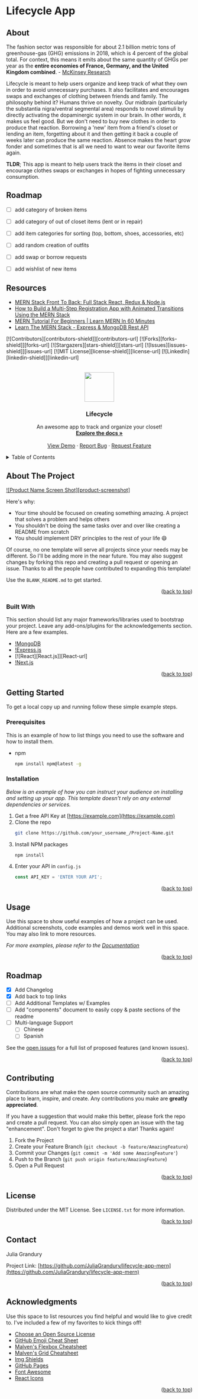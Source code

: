 # Lifecycle App

## About
The fashion sector was responsible for about 2.1 billion metric tons of greenhouse-gas (GHG) emissions in 2018, which is 4 percent of the global total. For context,  this means it emits about the same quantity of GHGs per year as the **entire economies of France, Germany, and the United Kingdom combined**. - [McKinsey Research](https://www.mckinsey.com/industries/retail/our-insights/fashion-on-climate)

Lifecycle is meant to help users organize and keep track of what they own in order to avoid unnecessary purchases. It also facilitates and encourages swaps and exchanges of clothing between friends and family. The philosophy behind it? Humans thrive on novelty. Our midbrain (particularly the substantia nigra/ventral segmental area) responds to novel stimuli by directly activating the dopaminergic system in our brain. In other words, it makes us feel good. But we don't need to buy new clothes in order to produce that reaction. Borrowing a 'new' item from a friend's closet or lending an item, forgetting about it and then getting it back a couple of weeks later can produce the same reaction. Absence makes the heart grow fonder and sometimes that is all we need to want to wear our favorite items again. 

**TLDR**; This app is meant to help users track the items in their closet and encourage clothes swaps or exchanges in hopes of fighting unnecessary consumption.

## Roadmap
- [ ] add category of broken items
- [ ] add category of out of closet items (lent or in repair)
- [ ] add item categories for sorting (top, bottom, shoes, accessories, etc)
- [ ] add random creation of outfits
- [ ] add swap or borrow requests
- [ ] add wishlist of new items


## Resources
- [MERN Stack Front To Back: Full Stack React, Redux & Node.js](https://www.udemy.com/course/mern-stack-front-to-back/)
- [How to Build a Multi-Step Registration App with Animated Transitions Using the MERN Stack](https://www.freecodecamp.org/news/build-a-multi-step-registration-app-with-animated-transitions-using-mern-stack/)
- [MERN Tutorial For Beginners | Learn MERN In 60 Minutes](https://www.youtube.com/watch?v=I7EDAR2GRVo)
- [Learn The MERN Stack - Express & MongoDB Rest API](https://www.youtube.com/watch?v=-0exw-9YJBo)









[![Contributors][contributors-shield]][contributors-url]
[![Forks][forks-shield]][forks-url]
[![Stargazers][stars-shield]][stars-url]
[![Issues][issues-shield]][issues-url]
[![MIT License][license-shield]][license-url]
[![LinkedIn][linkedin-shield]][linkedin-url]



<!-- PROJECT LOGO -->
<br />
<div align="center">
  <a href="https://github.com/JuliaGrandury/lifecycle-app-mern">
    <img src="https://img.icons8.com/external-linector-flat-linector/64/000000/external-hang-clothes-personal-hygiene-linector-flat-linector.png" width="80" height="80"/>
  </a>

  <h3 align="center">Lifecycle</h3>

  <p align="center">
    An awesome app to track and organize your closet!
    <br />
    <a href="https://github.com/JuliaGrandury/lifecycle-app-mern"><strong>Explore the docs »</strong></a>
    <br />
    <br />
    <a href="https://github.com/JuliaGrandury/lifecycle-app-mern">View Demo</a>
    ·
    <a href="https://github.com/JuliaGrandury/lifecycle-app-mern/issues">Report Bug</a>
    ·
    <a href="https://github.com/JuliaGrandury/lifecycle-app-mern/issues">Request Feature</a>
  </p>
</div>



<!-- TABLE OF CONTENTS -->
<details>
  <summary>Table of Contents</summary>
  <ol>
    <li>
      <a href="#about-the-project">About The Project</a>
      <ul>
        <li><a href="#built-with">Built With</a></li>
      </ul>
    </li>
    <li>
      <a href="#getting-started">Getting Started</a>
      <ul>
        <li><a href="#prerequisites">Prerequisites</a></li>
        <li><a href="#installation">Installation</a></li>
      </ul>
    </li>
    <li><a href="#usage">Usage</a></li>
    <li><a href="#roadmap">Roadmap</a></li>
    <li><a href="#contributing">Contributing</a></li>
    <li><a href="#license">License</a></li>
    <li><a href="#contact">Contact</a></li>
    <li><a href="#acknowledgments">Acknowledgments</a></li>
  </ol>
</details>



<!-- ABOUT THE PROJECT -->
## About The Project

[![Product Name Screen Shot][product-screenshot]](https://example.com)

Here's why:
* Your time should be focused on creating something amazing. A project that solves a problem and helps others
* You shouldn't be doing the same tasks over and over like creating a README from scratch
* You should implement DRY principles to the rest of your life :smile:

Of course, no one template will serve all projects since your needs may be different. So I'll be adding more in the near future. You may also suggest changes by forking this repo and creating a pull request or opening an issue. Thanks to all the people have contributed to expanding this template!

Use the `BLANK_README.md` to get started.

<p align="right">(<a href="#readme-top">back to top</a>)</p>



### Built With

This section should list any major frameworks/libraries used to bootstrap your project. Leave any add-ons/plugins for the acknowledgements section. Here are a few examples.

* [!MongoDB]()
* [!Express.js]()
* [![React][React.js]][React-url]
* [!Next.js]()

<p align="right">(<a href="#readme-top">back to top</a>)</p>



<!-- GETTING STARTED -->
## Getting Started

To get a local copy up and running follow these simple example steps.

### Prerequisites

This is an example of how to list things you need to use the software and how to install them.
* npm
  ```sh
  npm install npm@latest -g
  ```

### Installation

_Below is an example of how you can instruct your audience on installing and setting up your app. This template doesn't rely on any external dependencies or services._

1. Get a free API Key at [https://example.com](https://example.com)
2. Clone the repo
   ```sh
   git clone https://github.com/your_username_/Project-Name.git
   ```
3. Install NPM packages
   ```sh
   npm install
   ```
4. Enter your API in `config.js`
   ```js
   const API_KEY = 'ENTER YOUR API';
   ```

<p align="right">(<a href="#readme-top">back to top</a>)</p>



<!-- USAGE EXAMPLES -->
## Usage

Use this space to show useful examples of how a project can be used. Additional screenshots, code examples and demos work well in this space. You may also link to more resources.

_For more examples, please refer to the [Documentation](https://example.com)_

<p align="right">(<a href="#readme-top">back to top</a>)</p>



<!-- ROADMAP -->
## Roadmap

- [x] Add Changelog
- [x] Add back to top links
- [ ] Add Additional Templates w/ Examples
- [ ] Add "components" document to easily copy & paste sections of the readme
- [ ] Multi-language Support
    - [ ] Chinese
    - [ ] Spanish

See the [open issues](https://github.com/othneildrew/Best-README-Template/issues) for a full list of proposed features (and known issues).

<p align="right">(<a href="#readme-top">back to top</a>)</p>



<!-- CONTRIBUTING -->
## Contributing

Contributions are what make the open source community such an amazing place to learn, inspire, and create. Any contributions you make are **greatly appreciated**.

If you have a suggestion that would make this better, please fork the repo and create a pull request. You can also simply open an issue with the tag "enhancement".
Don't forget to give the project a star! Thanks again!

1. Fork the Project
2. Create your Feature Branch (`git checkout -b feature/AmazingFeature`)
3. Commit your Changes (`git commit -m 'Add some AmazingFeature'`)
4. Push to the Branch (`git push origin feature/AmazingFeature`)
5. Open a Pull Request

<p align="right">(<a href="#readme-top">back to top</a>)</p>



<!-- LICENSE -->
## License

Distributed under the MIT License. See `LICENSE.txt` for more information.

<p align="right">(<a href="#readme-top">back to top</a>)</p>



<!-- CONTACT -->
## Contact

Julia Grandury

Project Link: [https://github.com/JuliaGrandury/lifecycle-app-mern](https://github.com/JuliaGrandury/lifecycle-app-mern)

<p align="right">(<a href="#readme-top">back to top</a>)</p>



<!-- ACKNOWLEDGMENTS -->
## Acknowledgments

Use this space to list resources you find helpful and would like to give credit to. I've included a few of my favorites to kick things off!

* [Choose an Open Source License](https://choosealicense.com)
* [GitHub Emoji Cheat Sheet](https://www.webpagefx.com/tools/emoji-cheat-sheet)
* [Malven's Flexbox Cheatsheet](https://flexbox.malven.co/)
* [Malven's Grid Cheatsheet](https://grid.malven.co/)
* [Img Shields](https://shields.io)
* [GitHub Pages](https://pages.github.com)
* [Font Awesome](https://fontawesome.com)
* [React Icons](https://react-icons.github.io/react-icons/search)

<p align="right">(<a href="#readme-top">back to top</a>)</p>
